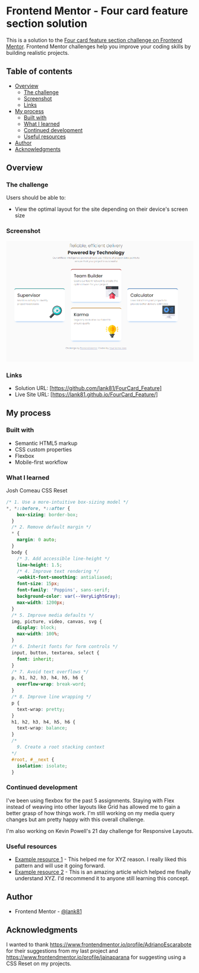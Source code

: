 # Frontend Mentor - Four card feature section solution

This is a solution to the [Four card feature section challenge on Frontend Mentor](https://www.frontendmentor.io/challenges/four-card-feature-section-weK1eFYK). Frontend Mentor challenges help you improve your coding skills by building realistic projects. 

## Table of contents

- [Overview](#overview)
  - [The challenge](#the-challenge)
  - [Screenshot](#screenshot)
  - [Links](#links)
- [My process](#my-process)
  - [Built with](#built-with)
  - [What I learned](#what-i-learned)
  - [Continued development](#continued-development)
  - [Useful resources](#useful-resources)
- [Author](#author)
- [Acknowledgments](#acknowledgments)

## Overview

### The challenge

Users should be able to:

- View the optimal layout for the site depending on their device's screen size

### Screenshot

![](./images/fourcard_screenshot.png)

### Links

- Solution URL: [https://github.com/lank81/FourCard_Feature]
- Live Site URL: [https://lank81.github.io/FourCard_Feature/]

## My process

### Built with

- Semantic HTML5 markup
- CSS custom properties
- Flexbox
- Mobile-first workflow

### What I learned

Josh Comeau CSS Reset

```css
/* 1. Use a more-intuitive box-sizing model */
*, *::before, *::after {
    box-sizing: border-box;
  }
  /* 2. Remove default margin */
  * {
    margin: 0 auto;
  }
  body {
    /* 3. Add accessible line-height */
    line-height: 1.5;
    /* 4. Improve text rendering */
    -webkit-font-smoothing: antialiased;
    font-size: 15px;
    font-family: 'Poppins', sans-serif;
    background-color: var(--VeryLightGray);
    max-width: 1200px;
  }
  /* 5. Improve media defaults */
  img, picture, video, canvas, svg {
    display: block;
    max-width: 100%;
  }
  /* 6. Inherit fonts for form controls */
  input, button, textarea, select {
    font: inherit;
  }
  /* 7. Avoid text overflows */
  p, h1, h2, h3, h4, h5, h6 {
    overflow-wrap: break-word;
  }
  /* 8. Improve line wrapping */
  p {
    text-wrap: pretty;
  }
  h1, h2, h3, h4, h5, h6 {
    text-wrap: balance;
  }
  /*
    9. Create a root stacking context
  */
  #root, #__next {
    isolation: isolate;
  }
```

### Continued development

I've been using flexbox for the past 5 assignments.  Staying with Flex instead of weaving into other layouts like Grid has allowed me to gain a better grasp of how things work.   I'm still working on my media query changes but am pretty happy with this overall challenge.

I'm also working on Kevin Powell's 21 day challenge for Responsive Layouts.

### Useful resources

- [Example resource 1](https://www.example.com) - This helped me for XYZ reason. I really liked this pattern and will use it going forward.
- [Example resource 2](https://www.example.com) - This is an amazing article which helped me finally understand XYZ. I'd recommend it to anyone still learning this concept.

## Author

- Frontend Mentor - [@lank81](https://www.frontendmentor.io/profile/lank81)

## Acknowledgments

I wanted to thank https://www.frontendmentor.io/profile/AdrianoEscarabote for their suggestions from my last project and https://www.frontendmentor.io/profile/jainaparana for suggesting using a CSS Reset on my projects.

